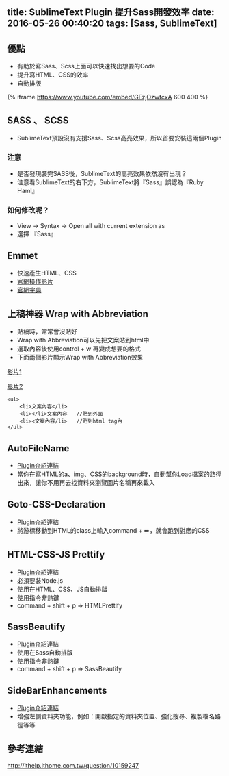 title: SublimeText Plugin 提升Sass開發效率
date: 2016-05-26 00:40:20
tags: [Sass, SublimeText]
---

## 優點

- 有助於寫Sass、Scss上面可以快速找出想要的Code
- 提升寫HTML、CSS的效率
- 自動排版

{% iframe https://www.youtube.com/embed/GFzjOzwtcxA 600 400 %}

<!-- more -->

## SASS 、 SCSS

- SublimeText預設沒有支援Sass、Scss高亮效果，所以首要安裝這兩個Plugin

### 注意

- 是否發現裝完SASS後，SublimeText的高亮效果依然沒有出現？
- 注意看SublimeText的右下方，SublimeText將『Sass』誤認為『Ruby Haml』

### 如何修改呢？

- View -> Syntax -> Open all with current extension as
- 選擇 『Sass』

## Emmet

- 快速產生HTML、CSS
- [官網操作影片](http://docs.emmet.io)
- [官網字典](http://docs.emmet.io/cheat-sheet/)

## 上稿神器 Wrap with Abbreviation

- 貼稿時，常常會沒貼好
- Wrap with Abbreviation可以先把文案貼到html中
- 選取內容後使用control + w 再變成想要的格式
- 下面兩個影片顯示Wrap with Abbreviation效果

[影片1](https://www.youtube.com/watch?v=GFzjOzwtcxA#t=345)

[影片2](https://www.youtube.com/watch?v=zKjDFBeIS20)

```
<ul>
	<li>文案內容</li>
	<li></li>文案內容   //貼到外面
	<li><文案內容/li>   //貼到html tag內
</ul>
```

## AutoFileName

- [Plugin介紹連結](https://sublime.wbond.net/packages/AutoFileName)
- 當你在寫HTML的a、img、CSS的background時，自動幫你Load檔案的路徑出來，讓你不用再去找資料夾瀏覽圖片名稱再來載入

## Goto-CSS-Declaration

- [Plugin介紹連結](https://packagecontrol.io/packages/Goto-CSS-Declaration)
- 將游標移動到HTML的class上輸入command + ➡️，就會跑到對應的CSS

## HTML-CSS-JS Prettify

- [Plugin介紹連結](https://packagecontrol.io/packages/HTML-CSS-JS%20Prettify)
- 必須要裝Node.js
- 使用在HTML、CSS、JS自動排版
- 使用指令非熱鍵
- command + shift + p => HTMLPrettify

## SassBeautify

- [Plugin介紹連結](https://packagecontrol.io/packages/SassBeautify)
- 使用在Sass自動排版
- 使用指令非熱鍵
- command + shift + p => SassBeautify

## SideBarEnhancements

- [Plugin介紹連結](https://packagecontrol.io/packages/SideBarEnhancements)
- 增強左側資料夾功能，例如：開啟指定的資料夾位置、強化搜尋、複製檔名路徑等等

## 參考連結

http://ithelp.ithome.com.tw/question/10159247
